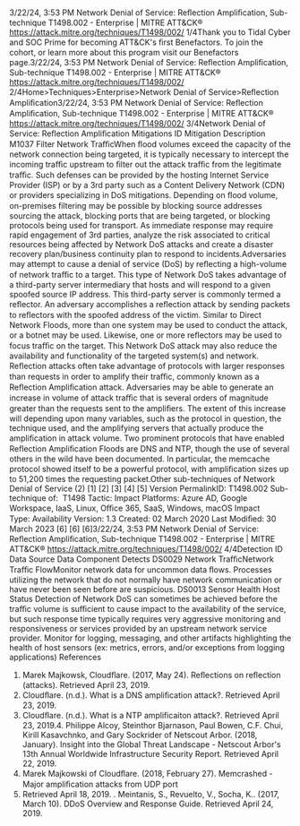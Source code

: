 3/22/24, 3:53 PM Network Denial of Service: Reﬂection Ampliﬁcation, Sub-technique T1498.002 - Enterprise | MITRE ATT&CK®
https://attack.mitre.org/techniques/T1498/002/ 1/4Thank you to Tidal Cyber and SOC Prime for becoming ATT&CK's ﬁrst Benefactors. To join the cohort, or learn more about this program visit our
Benefactors page.3/22/24, 3:53 PM Network Denial of Service: Reﬂection Ampliﬁcation, Sub-technique T1498.002 - Enterprise | MITRE ATT&CK®
https://attack.mitre.org/techniques/T1498/002/ 2/4Home>Techniques>Enterprise>Network Denial of Service>Reﬂection Ampliﬁcation3/22/24, 3:53 PM Network Denial of Service: Reﬂection Ampliﬁcation, Sub-technique T1498.002 - Enterprise | MITRE ATT&CK®
https://attack.mitre.org/techniques/T1498/002/ 3/4Network Denial of Service: Reﬂection Ampliﬁcation
Mitigations
ID Mitigation Description
M1037 Filter
Network
TraﬃcWhen ﬂood volumes exceed the capacity of the network connection being targeted, it is typically necessary to
intercept the incoming traﬃc upstream to ﬁlter out the attack traﬃc from the legitimate traﬃc. Such defenses
can be provided by the hosting Internet Service Provider (ISP) or by a 3rd party such as a Content Delivery
Network (CDN) or providers specializing in DoS mitigations.
Depending on ﬂood volume, on-premises ﬁltering may be possible by blocking source addresses sourcing the
attack, blocking ports that are being targeted, or blocking protocols being used for transport.
As immediate response may require rapid engagement of 3rd parties, analyze the risk associated to critical
resources being affected by Network DoS attacks and create a disaster recovery plan/business continuity plan
to respond to incidents.Adversaries may attempt to cause a denial of service (DoS) by reﬂecting a high-volume of network traﬃc to a target. This type of Network
DoS takes advantage of a third-party server intermediary that hosts and will respond to a given spoofed source IP address. This third-party
server is commonly termed a reﬂector. An adversary accomplishes a reﬂection attack by sending packets to reﬂectors with the spoofed
address of the victim. Similar to Direct Network Floods, more than one system may be used to conduct the attack, or a botnet may be used.
Likewise, one or more reﬂectors may be used to focus traﬃc on the target. This Network DoS attack may also reduce the availability and
functionality of the targeted system(s) and network.
Reﬂection attacks often take advantage of protocols with larger responses than requests in order to amplify their traﬃc, commonly known
as a Reﬂection Ampliﬁcation attack. Adversaries may be able to generate an increase in volume of attack traﬃc that is several orders of
magnitude greater than the requests sent to the ampliﬁers. The extent of this increase will depending upon many variables, such as the
protocol in question, the technique used, and the amplifying servers that actually produce the ampliﬁcation in attack volume. Two prominent
protocols that have enabled Reﬂection Ampliﬁcation Floods are DNS and NTP, though the use of several others in the wild have been
documented. In particular, the memcache protocol showed itself to be a powerful protocol, with ampliﬁcation sizes up to 51,200 times the
requesting packet.Other sub-techniques of Network Denial of Service (2)
[1]
[2] [3]
[4]
[5]
Version PermalinkID: T1498.002
Sub-technique of:  T1498
 
Tactic: Impact
 
Platforms: Azure AD, Google Workspace, IaaS, Linux, Oﬃce 365, SaaS, Windows, macOS
 
Impact Type: Availability
Version: 1.3
Created: 02 March 2020
Last Modiﬁed: 30 March 2023
[6]
[6]
[6]3/22/24, 3:53 PM Network Denial of Service: Reﬂection Ampliﬁcation, Sub-technique T1498.002 - Enterprise | MITRE ATT&CK®
https://attack.mitre.org/techniques/T1498/002/ 4/4Detection
ID Data Source Data Component Detects
DS0029 Network TraﬃcNetwork Traﬃc
FlowMonitor network data for uncommon data ﬂows. Processes utilizing the network that do
not normally have network communication or have never been seen before are
suspicious.
DS0013 Sensor Health Host Status Detection of Network DoS can sometimes be achieved before the traﬃc volume is
suﬃcient to cause impact to the availability of the service, but such response time
typically requires very aggressive monitoring and responsiveness or services provided by
an upstream network service provider. Monitor for logging, messaging, and other artifacts
highlighting the health of host sensors (ex: metrics, errors, and/or exceptions from
logging applications)
References
1. Marek Majkowsk, Cloudﬂare. (2017, May 24). Reﬂections on
reﬂection (attacks). Retrieved April 23, 2019.
2. Cloudﬂare. (n.d.). What is a DNS ampliﬁcation attack?.
Retrieved April 23, 2019.
3. Cloudﬂare. (n.d.). What is a NTP ampliﬁcaiton attack?.
Retrieved April 23, 2019.4. Philippe Alcoy, Steinthor Bjarnason, Paul Bowen, C.F. Chui,
Kirill Kasavchnko, and Gary Sockrider of Netscout Arbor.
(2018, January). Insight into the Global Threat Landscape -
Netscout Arbor's 13th Annual Worldwide Infrastructure
Security Report. Retrieved April 22, 2019.
5. Marek Majkowski of Cloudﬂare. (2018, February 27).
Memcrashed - Major ampliﬁcation attacks from UDP port
11211. Retrieved April 18, 2019.
 . Meintanis, S., Revuelto, V., Socha, K.. (2017, March 10). DDoS
Overview and Response Guide. Retrieved April 24, 2019.